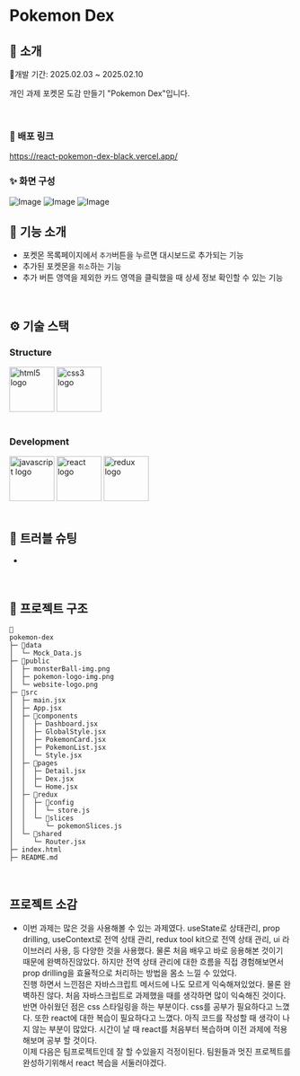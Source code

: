 # Pokemon Dex

</div>

## 📝 소개

📅개발 기간: 2025.02.03 ~ 2025.02.10

개인 과제 포켓몬 도감 만들기 "Pokemon Dex"입니다.

<br />

### 💬 배포 링크

https://react-pokemon-dex-black.vercel.app/

### ✨ 화면 구성

![Image](https://github.com/user-attachments/assets/e0521b4e-f212-4201-a849-adfc55f708c6)
![Image](https://github.com/user-attachments/assets/7862bb9c-4d62-4520-915f-0fe7c1fd926b)
![Image](https://github.com/user-attachments/assets/4eb5022a-7fef-456e-a347-b9e2f91b7aa1)
<br />

## 📄 기능 소개

- 포켓몬 목록페이지에서 `추가`버튼을 누르면 대시보드로 추가되는 기능
- 추가된 포켓몬을 `취소`하는 기능
- 추가 버튼 영역을 제외한 카드 영역을 클릭했을 때 상세 정보 확인할 수 있는 기능

<br />

## ⚙ 기술 스택

### Structure

<div>
<img src="https://cdn.jsdelivr.net/gh/devicons/devicon/icons/html5/html5-original.svg" width="80" alt="html5 logo"  />
<img src="https://cdn.jsdelivr.net/gh/devicons/devicon/icons/css3/css3-original.svg" width="80" alt="css3 logo"  />
<div />
<br />
    
### Development
<div>
<img src="https://cdn.jsdelivr.net/gh/devicons/devicon/icons/javascript/javascript-original.svg" width="80" alt="javascript logo"  />
<img src="https://cdn.jsdelivr.net/gh/devicons/devicon/icons/react/react-original.svg" width="80" alt="react logo"  />
<img src="https://cdn.jsdelivr.net/gh/devicons/devicon/icons/redux/redux-original.svg" width="80" alt="redux logo"  />
</div>

<br />

## 🤔 트러블 슈팅

-

<br />

## 📁 프로젝트 구조

```
📁
pokemon-dex
├─ 📁data
│  └─ Mock_Data.js
├─ 📁public
│  ├─ monsterBall-img.png
│  ├─ pokemon-logo-img.png
│  └─ website-logo.png
├─ 📁src
│  ├─ main.jsx
│  ├─ App.jsx
│  ├─ 📁components
│  │  ├─ Dashboard.jsx
│  │  ├─ GlobalStyle.jsx
│  │  ├─ PokemonCard.jsx
│  │  ├─ PokemonList.jsx
│  │  └─ Style.jsx
│  ├─ 📁pages
│  │  ├─ Detail.jsx
│  │  ├─ Dex.jsx
│  │  └─ Home.jsx
│  ├─ 📁redux
│  │  ├─ 📁config
│  │  │  └─ store.js
│  │  └─ 📁slices
│  │     └─ pokemonSlices.js
│  └─ 📁shared
│     └─ Router.jsx
├─ index.html
├─ README.md
```

<br />

## 프로젝트 소감

- 이번 과제는 많은 것을 사용해볼 수 있는 과제였다. useState로 상태관리, prop drilling, useContext로 전역 상태 관리, redux tool kit으로 전역 상태 관리, ui 라이브러리 사용, 등 다양한 것을 사용했다. 물론 처음 배우고 바로 응용해본 것이기 때문에 완벽하진않았다. 하지만 전역 상태 관리에 대한 흐름을 직접 경험해보면서 prop drilling을 효율적으로 처리하는 방법을 몸소 느낄 수 있었다. <br/> 진행 하면서 느낀점은 자바스크립트 메서드에 나도 모르게 익숙해져있었다. 물론 완벽하진 않다. 처음 자바스크립트로 과제했을 때를 생각하면 많이 익숙해진 것이다. 반면 아쉬웠던 점은 css 스타일링을 하는 부분이다. css를 공부가 필요하다고 느꼈다. 또한 react에 대한 복습이 필요하다고 느꼈다. 아직 코드를 작성할 때 생각이 나지 않는 부분이 많았다. 시간이 날 때 react를 처음부터 복습하며 이전 과제에 적용해보며 공부 할 것이다.<br/>
  이제 다음은 팀프로젝트인데 잘 할 수있을지 걱정이된다. 팀원들과 멋진 프로젝트를 완성하기위해서 react 복습을 서둘러야겠다.
